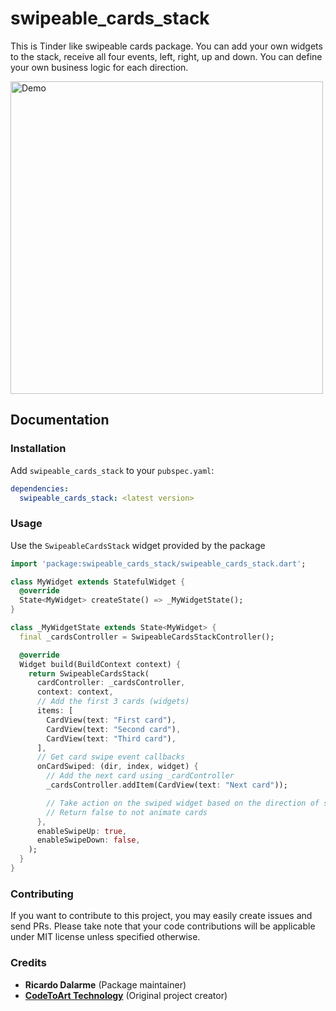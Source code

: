 # swipeable_cards_stack

This is Tinder like swipeable cards package. You can add your own widgets to the stack, receive all four events, left, right, up and down. You can define your own business logic for each direction.

<img alt="Demo" src="images/swipe-card.gif" height="500">

## Documentation

### Installation

Add `swipeable_cards_stack` to your `pubspec.yaml`:

```yaml
dependencies:
  swipeable_cards_stack: <latest version>
```

### Usage

Use the `SwipeableCardsStack` widget provided by the package

```dart
import 'package:swipeable_cards_stack/swipeable_cards_stack.dart';

class MyWidget extends StatefulWidget {
  @override
  State<MyWidget> createState() => _MyWidgetState();
}

class _MyWidgetState extends State<MyWidget> {
  final _cardsController = SwipeableCardsStackController();

  @override
  Widget build(BuildContext context) {
    return SwipeableCardsStack(
      cardController: _cardsController,
      context: context,
      // Add the first 3 cards (widgets)
      items: [
        CardView(text: "First card"),
        CardView(text: "Second card"),
        CardView(text: "Third card"),
      ],
      // Get card swipe event callbacks
      onCardSwiped: (dir, index, widget) {
        // Add the next card using _cardController
        _cardsController.addItem(CardView(text: "Next card"));

        // Take action on the swiped widget based on the direction of swipe
        // Return false to not animate cards
      },
      enableSwipeUp: true,
      enableSwipeDown: false,
    );
  }
}
```

### Contributing

If you want to contribute to this project, you may easily create issues and send PRs. Please take note that your code contributions will be applicable under MIT license unless specified otherwise.

### Credits

- **Ricardo Dalarme** (Package maintainer)
- [**CodeToArt Technology**](https://github.com/codetoart) (Original project creator)
